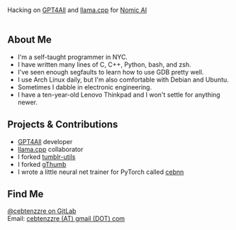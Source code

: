 <br>

Hacking on [GPT4All](https://github.com/nomic-ai/gpt4all) and [llama.cpp](https://github.com/ggerganov/llama.cpp) for [Nomic AI](https://home.nomic.ai/)
<br><br>

## About Me
- I'm a self-taught programmer in NYC.
- I have written many lines of C, C++, Python, bash, and zsh.
- I've seen enough segfaults to learn how to use GDB pretty well.
- I use Arch Linux daily, but I'm also comfortable with Debian and Ubuntu.
- Sometimes I dabble in electronic engineering.
- I have a ten-year-old Lenovo Thinkpad and I won't settle for anything newer.

## Projects & Contributions
- [GPT4All](https://github.com/nomic-ai/gpt4all) developer
- [llama.cpp](https://github.com/ggerganov/llama.cpp) collaborator
- I forked [tumblr-utils](https://github.com/Cebtenzzre/tumblr-utils)
- I forked [gThumb](https://github.com/Cebtenzzre/gthumb)
- I wrote a little neural net trainer for PyTorch called [cebnn](https://github.com/Cebtenzzre/cebnn)

## Find Me

[@cebtenzzre on GitLab](https://gitlab.com/cebtenzzre)<br>
Email: [cebtenzzre (AT) gmail (DOT) com](mailto:cebtenzzre@gmail.com)
